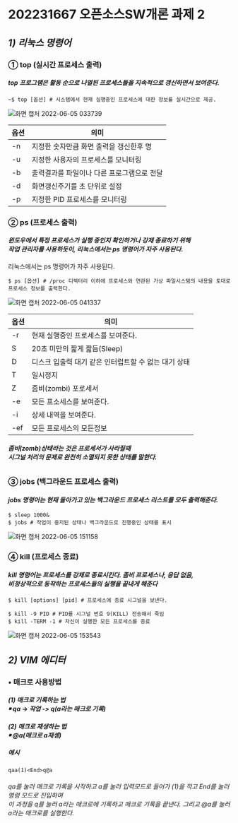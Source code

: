 # 202231667 오픈소스SW개론 과제 2

## *1) 리눅스 명령어*
### ① top (실시간 프로세스 출력)

#### *top 프로그램은 활동 순으로 나열된 프로세스들을 지속적으로 갱신하면서 보여준다.*

```LINUX
~$ top [옵션] # 시스템에서 현재 실행중인 프로세스에 대한 정보를 실시간으로 제공.
```
![화면 캡처 2022-06-05 033739](https://user-images.githubusercontent.com/101923183/172021196-3c08fdf4-24e1-4749-b685-635c8465854a.png)

|옵션|의미|
|---|---|
|-n|지정한 숫자만큼 화면 출력을 갱신한후 명|
|-u|지정한 사용자의 프로세스를 모니터링|
|-b|출력결과를 파일이나 다른 프로그램으로 전달|
|-d|화면갱신주기를 초 단위로 설정|
|-p|지정한 PID 프로세스를 모니터링|

### ②  ps (프로세스 출력)

#### *윈도우에서 특정 프로세스가 실행 중인지 확인하거나 강제 종료하기 위해 <br/> 작업 관리자를 사용하듯이,  리눅스에서는 ps 명령어가 자주 사용된다.*

리눅스에서는 ps 명령어가 자주 사용된다.

```LINUX
$ ps [옵션] # /proc 디렉터리 이하에 프로세스와 연관된 가상 파일시스템의 내용을 토대로 프로세스 정보를 출력한다.
```
![화면 캡처 2022-06-05 041337](https://user-images.githubusercontent.com/101923183/172022365-1bab35d5-5a48-4070-b99e-a0f459861270.png)

|옵션|의미|
|---|---|
|-r|현재 실행중인 프로세스를 보여준다.|
|S|20초 미만의 짧게 짧듬(Sleep)|
|D|디스크 입출력 대기 같은 인터럽트할 수 없는 대기 상태|
|T|일시정지|
|Z|좀비(zombi) 포로세서|
|-e|모든 프소세스를 보여준다.|
|-i|상세 내역을 보여준다.|
|-ef|모든 프로세스의 모든정보|
###### **좀비(zomb)상태라는 것은 프로세서가 사라질때 <br/> 시그널 처리의 문제로 완전히 소멸되지 못한 상태를 말한다.**

### ③  jobs (백그라운드 프로세스 출력)

#### *jobs 명령어는 현재 돌아가고 있는 백그라운드 프로세스 리스트를 모두 출력해준다.*

```LINUX
$ sleep 1000&
$ jobs # 작업이 중지된 상태나 백그라운드로 진행중인 상태를 표시
```

![화면 캡처 2022-06-05 151158](https://user-images.githubusercontent.com/101923183/172038578-081c466c-6ed6-40a7-a0e1-3fa6907a44a8.png)

### ④  kill (프로세스 종료)

#### *kill 명령어는 프로세스를 강제로 종료시킨다. 좀비 프로세스나, 응답 없음, <br/> 비정상적으로 동작하는 프로세스들의 실행을 끝내게 해준다*

```LINUX
$ kill [options] [pid] # 프로세스에 종료 시그널을 보낸다.
 
$ kill -9 PID # PID를 시그널 번호 9(KILL) 전송해서 죽임
$ kill -TERM -1 # 자신이 실행한 모든 프로세스를 종료
```

![화면 캡처 2022-06-05 153543](https://user-images.githubusercontent.com/101923183/172038623-486d19f0-0cc4-4203-b49e-a42f734ea007.png)

## *2) VIM 에디터*

### • 매크로 사용방법

#### *(1) 매크로 기록하는 법 <br/> ￭ qa -> 작업 -> q(a라는 매크로 기록)*

#### *(2) 매크로 재생하는 법 <br/> ￭ @a(매크로 a재셍)*

##### 예시

```
qaa(1)<End>q@a
```

###### qa를 눌러 매크로 기록을 시작하고 a를 눌러 입력모드로 들어가 (1)을 적고 End를 눌러 명령 모드로 진입하며 <br/> 이 과정을 q를 눌러 a라는 매크로에 기록하고 매크로 기록을 끝낸다. 그리고 @a를 눌러 a라는 매크로를 실행한다.
